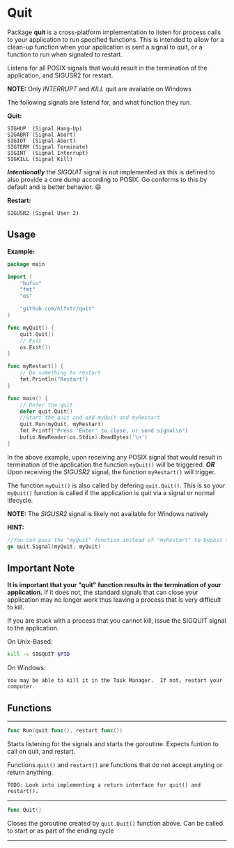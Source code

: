 # Quit
Package **quit** is a cross-platform implementation to listen for process calls to your application to run	specified functions.  This is intended to allow for a clean-up function when your application is sent a signal to quit, or a function to run when signaled to restart.

Listens for all POSIX signals that would result in the termination of the application, and SIGUSR2 for restart.

**NOTE:** Only _INTERRUPT_ and _KILL_ quit are available on Windows

The following signals are listend for, and what function they run.

**Quit:**
```
SIGHUP  (Signal Hang-Up)
SIGABRT (Signal Abort)
SIGIOT	(Signal Abort)
SIGTERM (Signal Terminate)
SIGINT	(Signal Interrupt)
SIGKILL (Signal Kill)
```
**_Intentionally_** the _SIGQUIT_ signal is not implemented as this is defined to also provide a core dump according to POSIX. Go conforms to this by default and is better behavior.  :smile:

**Restart:**
```
SIGUSR2 (Signal User 2)
```

## Usage
**Example:**
```go
package main

import (
	"bufio"
	"fmt"
	"os"

	"github.com/hlfstr/quit"
)

func myQuit() {
	quit.Quit()
	// Exit
	os.Exit(1)
}

func myRestart() {
	// Do something to restart
	fmt.Println("Restart")
}

func main() {
	// Defer the quit
	defer quit.Quit()
	//Start the quit and add myQuit and myRestart
	quit.Run(myQuit, myRestart)
	fmt.Printf("Press 'Enter' to close, or send signal\n")
	bufio.NewReader(os.Stdin).ReadBytes('\n')
}
```

In the above example, upon receiving any POSIX signal that would result in termination of the application the	function `myQuit()` will be triggered.
**_OR_**
Upon receiving the _SIGUSR2_ signal, the function `myRestart()` will trigger.

The function `myQuit()` is also called by defering `quit.Quit()`.  This is so your `myQuit()` function is called if the application is quit via a signal or normal lifecycle.

**NOTE:** The _SIGUSR2_ signal is likely not available for Windows natively

**HINT:**
```go
//You can pass the "myQuit" function instead of "myRestart" to bypass this behavior.
go quit.Signal(myQuit, myQuit)
```

## Important Note
**It is important that your "quit" function results in the termination of your application.**
If it does not, the standard signals that can close your application may no longer work thus leaving a process that is very difficult to kill.

If you are stuck with a process that you cannot kill, issue the SIGQUIT signal to the application.

On Unix-Based:
```sh
kill -s SIGQUIT $PID
```

On Windows:
```
You may be able to kill it in the Task Manager.  If not, restart your computer.
```

## Functions
___

```go
func Run(quit func(), restart func()) 
```
Starts listening for the signals and starts the goroutine.  Expects funtion to call on quit, and restart. 

Functions `quit()` and `restart()` are functions that do not accept anyting or return anything.
```
TODO: Look into implementing a return interface for quit() and restart().
```
___
```go
func Quit()
```
Closes the goroutine created by `quit.Quit()` function above.  Can be called to start or as part of the ending cycle
___